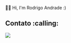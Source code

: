 :raising_hand_man: Hi, I'm Rodrigo Andrade :)
<h2>Contato :calling:</h2>
<div>
  <a href="https://www.linkedin.com/in/rodrigoandradee1/" target="_blank"><img src="https://img.shields.io/badge/LinkedIn-0077B5?style=for-the-badge&logo=linkedin&logoColor=white"></a>
</div>
